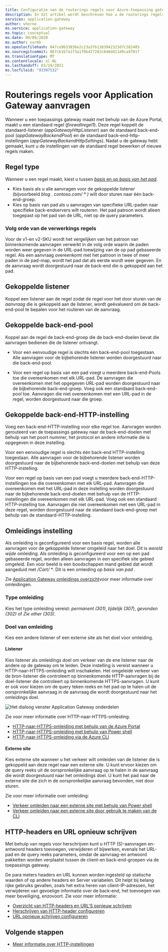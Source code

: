 ```yaml
---
title: Configuratie van de routerings regels voor Azure-toepassing gateway aanvragen
description: In dit artikel wordt beschreven hoe u de routerings regels voor aanvraag Azure-toepassing gateway configureert.
services: application-gateway
author: vhorne
ms.service: application-gateway
ms.topic: conceptual
ms.date: 09/09/2020
ms.author: surmb
ms.openlocfilehash: 047ce9b33836e2c23a37b1383942323d7c382485
ms.sourcegitcommit: 867cb1b7a1f3a1f0b427282c648d411d0ca4f81f
ms.translationtype: MT
ms.contentlocale: nl-NL
ms.lasthandoff: 03/19/2021
ms.locfileid: "93397532"
---
```

# <a name="application-gateway-request-routing-rules"></a>Routerings regels voor Application Gateway aanvragen

Wanneer u een toepassings gateway maakt met behulp van de Azure Portal, maakt u een standaard regel (*firewallregel1*). Deze regel koppelt de standaard-listener (*appGatewayHttpListener*) aan de standaard back-end-pool (*appGatewayBackendPool*) en de standaard back-end-http-instellingen (*appGatewayBackendHttpSettings*). Nadat u de gateway hebt gemaakt, kunt u de instellingen van de standaard regel bewerken of nieuwe regels maken.

## <a name="rule-type"></a>Regel type

Wanneer u een regel maakt, kiest u tussen [ *basis* en *op basis van het pad*](./application-gateway-components.md#request-routing-rules).

- Kies basis als u alle aanvragen voor de gekoppelde listener (bijvoorbeeld *blog <i></i> . contoso.com/ \* )* wilt door sturen naar één back-end-groep.
- Kies op basis van pad als u aanvragen van specifieke URL-paden naar specifieke back-endservers wilt routeren. Het pad patroon wordt alleen toegepast op het pad van de URL, niet op de query parameters.

### <a name="order-of-processing-rules"></a>Volg orde van de verwerkings regels

Voor de v1-en v2-SKU wordt het vergelijken van het patroon van binnenkomende aanvragen verwerkt in de volg orde waarin de paden worden weer gegeven in de URL-pad toewijzing van de op pad gebaseerde regel. Als een aanvraag overeenkomt met het patroon in twee of meer paden in de pad-map, wordt het pad dat als eerste wordt weer gegeven. En de aanvraag wordt doorgestuurd naar de back-end die is gekoppeld aan het pad.

## <a name="associated-listener"></a>Gekoppelde listener

Koppel een listener aan de regel zodat de regel voor het door sturen van de *aanvraag* die is gekoppeld aan de listener, wordt geëvalueerd om de back-end-pool te bepalen voor het routeren van de aanvraag.

## <a name="associated-back-end-pool"></a>Gekoppelde back-end-pool

Koppel aan de regel de back-end-groep die de back-end-doelen bevat die aanvragen bedienen die de listener ontvangt.

 - Voor een eenvoudige regel is slechts één back-end-pool toegestaan. Alle aanvragen voor de bijbehorende listener worden doorgestuurd naar die back-end-pool.

 - Voor een regel op basis van een pad voegt u meerdere back-end-Pools toe die overeenkomen met elk URL-pad. De aanvragen die overeenkomen met het opgegeven URL-pad worden doorgestuurd naar de bijbehorende back-end-groep. Voeg ook een standaard back-end-pool toe. Aanvragen die niet overeenkomen met een URL-pad in de regel, worden doorgestuurd naar die groep.

## <a name="associated-back-end-http-setting"></a>Gekoppelde back-end-HTTP-instelling

Voeg een back-end-HTTP-instelling voor elke regel toe. Aanvragen worden gerouteerd van de toepassings gateway naar de back-end-doelen met behulp van het poort nummer, het protocol en andere informatie die is opgegeven in deze instelling.

Voor een eenvoudige regel is slechts één back-end HTTP-instelling toegestaan. Alle aanvragen voor de bijbehorende listener worden doorgestuurd naar de bijbehorende back-end-doelen met behulp van deze HTTP-instelling.

Voor een regel op basis van een pad voegt u meerdere back-end-HTTP-instellingen toe die overeenkomen met elk URL-pad. Aanvragen die overeenkomen met het URL-pad in deze instelling worden doorgestuurd naar de bijbehorende back-end-doelen met behulp van de HTTP-instellingen die overeenkomen met elk URL-pad. Voeg ook een standaard HTTP-instelling toe. Aanvragen die niet overeenkomen met een URL-pad in deze regel, worden doorgestuurd naar de standaard back-end-groep met behulp van de standaard-HTTP-instelling.

## <a name="redirection-setting"></a>Omleidings instelling

Als omleiding is geconfigureerd voor een basis regel, worden alle aanvragen voor de gekoppelde listener omgeleid naar het doel. Dit is *wereld wijde* omleiding. Als omleiding is geconfigureerd voor een op een pad gebaseerde regel, worden alleen aanvragen in een specifiek site gebied omgeleid. Een voor beeld is een boodschappen mand gebied dat wordt aangeduid met */Cart/ \**. Dit is een omleiding *op basis van pad* .

Zie [Application Gateway omleidings overzicht](redirect-overview.md)voor meer informatie over omleidingen.

### <a name="redirection-type"></a>Type omleiding

Kies het type omleiding vereist: *permanent (301)*, *tijdelijk (307*), *gevonden (302)* of *Zie other (303)*.

### <a name="redirection-target"></a>Doel van omleiding

Kies een andere listener of een externe site als het doel voor omleiding.

#### <a name="listener"></a>Listener

Kies listener als omleidings doel om verkeer van de ene listener naar de andere op de gateway om te leiden. Deze instelling is vereist wanneer u HTTP-naar-HTTPS-omleiding wilt inschakelen. Het omgeleide verkeer van de bron-listener die controleert op binnenkomende HTTP-aanvragen bij de doel-listener die controleert op binnenkomende HTTPS-aanvragen. U kunt er ook voor kiezen om de query teken reeks en het pad op te halen uit de oorspronkelijke aanvraag in de aanvraag die wordt doorgestuurd naar het omleidings doel.

![Het dialoog venster Application Gateway onderdelen](./media/configuration-overview/configure-redirection.png)

Zie voor meer informatie over HTTP-naar-HTTPS-omleiding:
- [HTTP-naar-HTTPS-omleiding met behulp van de Azure Portal](redirect-http-to-https-portal.md)
- [HTTP-naar-HTTPS-omleiding met behulp van Power shell](redirect-http-to-https-powershell.md)
- [HTTP-naar-HTTPS-omleiding via de Azure CLI](redirect-http-to-https-cli.md)

#### <a name="external-site"></a>Externe site

Kies externe site wanneer u het verkeer wilt omleiden van de listener die is gekoppeld aan deze regel naar een externe site. U kunt ervoor kiezen om de query reeks uit de oorspronkelijke aanvraag op te halen in de aanvraag die wordt doorgestuurd naar het omleidings doel. U kunt het pad naar de externe site die zich in de oorspronkelijke aanvraag bevonden, niet door sturen.

Zie voor meer informatie over omleiding:
- [Verkeer omleiden naar een externe site met behulp van Power shell](redirect-external-site-powershell.md)
- [Verkeer omleiden naar een externe site door gebruik te maken van de CLI](redirect-external-site-cli.md)

## <a name="rewrite-http-headers-and-url"></a>HTTP-headers en URL opnieuw schrijven

Met behulp van regels voor herschrijven kunt u HTTP (S)-aanvragen en-antwoord headers toevoegen, verwijderen of bijwerken, evenals het URL-pad en de query reeks parameters, omdat de aanvraag-en antwoord pakketten worden verplaatst tussen de client-en back-end-groepen via de toepassings gateway.

De para meters headers en URL kunnen worden ingesteld op statische waarden of op andere headers en Server variabelen. Dit helpt bij belang rijke gebruiks gevallen, zoals het extra heren van client-IP-adressen, het verwijderen van gevoelige informatie over de back-end, het toevoegen van meer beveiliging, enzovoort.
Zie voor meer informatie:

 - [Overzicht van HTTP-headers en URL'S opnieuw schrijven](rewrite-http-headers-url.md)
 - [Herschrijven van HTTP-header configureren](rewrite-http-headers-portal.md)
 - [URL opnieuw schrijven configureren](rewrite-url-portal.md)

## <a name="next-steps"></a>Volgende stappen

- [Meer informatie over HTTP-instellingen](configuration-http-settings.md)
